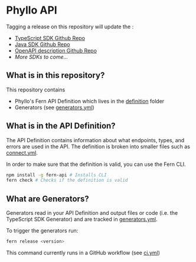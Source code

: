 # Phyllo API

Tagging a release on this repository will update the :

- [TypeScript SDK Github Repo](https://github.com/fern-phyllo/phyllo-node)
- [Java SDK Github Repo](https://github.com/fern-phyllo/phyllo-node)
- [OpenAPI description Github Repo](https://github.com/fern-phyllo/phyllo-openapi)
- _More SDKs to come..._

## What is in this repository?

This repository contains

- Phyllo's Fern API Definition which lives in the [definition](./fern/api/definition/) folder
- Generators (see [generators.yml](./fern/api/generators.yml))

## What is in the API Definition?

The API Definition contains information about what endpoints, types, and errors are used in the API. The definition is broken into smaller files such as [connect.yml](fern/api/definition/connect.yml).

In order to make sure that the definition is valid, you can use the Fern CLI.

```bash
npm install -g fern-api # Installs CLI
fern check # Checks if the definition is valid
```

## What are Generators?

Generators read in your API Definition and output files or code (i.e. the TypeScript SDK Generator) and are tracked in [generators.yml](./fern/api/generators.yml).

To trigger the generators run:

```bash
fern release <version>
```

This command currently runs in a GitHub workflow (see [ci.yml](.github/workflows/ci.yml#L31))
